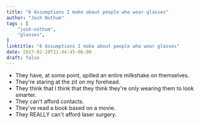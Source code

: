 ```yaml
---
title: "6 Assumptions I make about people who wear glasses"
author: "Josh Nothum"
tags : [
    "josh-nothum",
    "glasses",
]
linktitle: "6 Assumptions I make about people who wear glasses"
date: 2017-02-20T21:44:45-06:00
draft: false
---
```


* They have, at some point, spilled an entire milkshake on themselves.
* They're staring at the zit on my forehead.
* They think that I think that they think they're only wearing them to look smarter. 
* They can't afford contacts.
* They've read a book based on a movie.
* They REALLY can't afford laser surgery.